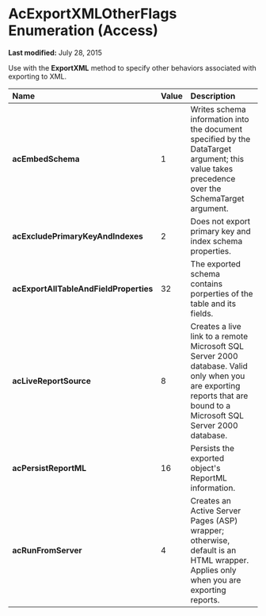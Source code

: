 
# AcExportXMLOtherFlags Enumeration (Access)

 **Last modified:** July 28, 2015

Use with the  **ExportXML** method to specify other behaviors associated with exporting to XML.


|**Name**|**Value**|**Description**|
|:-----|:-----|:-----|
| **acEmbedSchema**|1|Writes schema information into the document specified by the DataTarget argument; this value takes precedence over the SchemaTarget argument.|
| **acExcludePrimaryKeyAndIndexes**|2|Does not export primary key and index schema properties.|
| **acExportAllTableAndFieldProperties**|32|The exported schema contains porperties of the table and its fields.|
| **acLiveReportSource**|8|Creates a live link to a remote Microsoft SQL Server 2000 database. Valid only when you are exporting reports that are bound to a Microsoft SQL Server 2000 database.|
| **acPersistReportML**|16|Persists the exported object's ReportML information.|
| **acRunFromServer**|4|Creates an Active Server Pages (ASP) wrapper; otherwise, default is an HTML wrapper. Applies only when you are exporting reports.|
